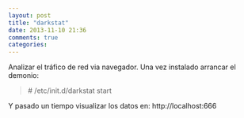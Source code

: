 ```yaml
---
layout: post
title: "darkstat"
date: 2013-11-10 21:36
comments: true
categories: 
---
```

Analizar el tráfico de red via navegador. Una vez instalado arrancar el demonio:

>\# /etc/init.d/darkstat start

Y pasado un tiempo visualizar los datos en: http://localhost:666

